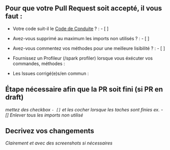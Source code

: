 ## Pour que votre Pull Request soit accepté, il vous faut :
* Votre code suit-il le [Code de Conduite](https://github.com/ServerOpenMC/PluginV2/blob/master/CODE_OF_CONDUCT.md) ? : - [ ]
* Avez-vous supprimé au maximum les imports non utilisés ? : - [ ]
* Avez-vous commentez vos méthodes pour une meilleure lisibilité ? : - [ ]
* Fournissez un Profileur (/spark profiler) lorsque vous éxécuter vos commandes, méthodes :

* Les Issues corrigé(e)s/en commun : 

## Étape nécessaire afin que la PR soit fini (si PR en draft)
*mettez des checkbox `- []` et les cocher lorsque les taches sont finies*
*ex. - [] Enlever tous les imports non utilisé*

## Decrivez vos changements
*Clairement et avec des screenshots si nécessaires*

